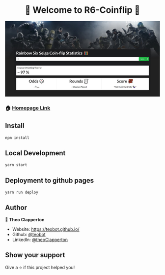 <h1 align="center">🎲 Welcome to R6-Coinflip 🎲</h1>

![image](https://github.com/teobot/r6-coinflip/blob/main/src/img/websiteScreenshot.jpg?raw=true)


### 🏠 [Homepage Link](https://teobot.github.io/r6-coinflip/)

## Install

```sh
npm install
```

## Local Development

```sh
yarn start
```

## Deployment to github pages

```sh
yarn run deploy
```

## Author

👤 **Theo Clapperton**

* Website: https://teobot.github.io/
* Github: [@teobot](https://github.com/teobot)
* LinkedIn: [@theoClapperton](https://linkedin.com/in/theoClapperton)

## Show your support

Give a ⭐️ if this project helped you!
